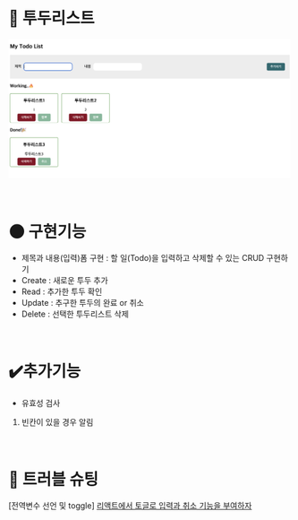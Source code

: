 # 📁 투두리스트

![alt text](image.png)

<br/>

# 🌑 구현기능

- 제목과 내용(입력)폼 구현 : 할 일(Todo)을 입력하고 삭제할 수 있는 CRUD 구현하기
- Create : 새로운 투두 추가
- Read : 추가한 투두 확인
- Update : 추구한 투두의 완료 or 취소
- Delete : 선택한 투두리스트 삭제

<br/>

# ✔️추가기능

- 유효성 검사

1. 빈칸이 있을 경우 알림

<br/>

# 🚀 트러블 슈팅

[전역변수 선언 및 toggle] [리액트에서 토글로 입력과 취소 기능을 부여하자](https://izzie-note.tistory.com/122)
